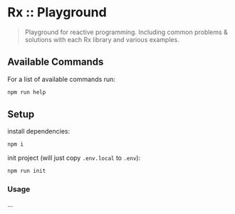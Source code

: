 Rx :: Playground
===

> Playground for reactive programming.
> Including common problems & solutions with each Rx library and various examples.

Available Commands
---

For a list of available commands run:
```bash
npm run help
```

Setup
---

install dependencies:
```bash
npm i
```

init project (will just copy ``.env.local`` to ``.env``):
```bash
npm run init
```

### Usage

...
